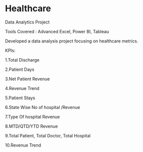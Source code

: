 # Healthcare
Data Analytics Project

Tools Covered : Advanced Excel, Power BI, Tableau

Developed a data analysis project focusing on healthcare metrics.

KPIs:

1.Total Discharge

2.Patient Days

3.Net Patient Revenue 

4.Revenue Trend

5.Patient Stays   

6.State Wise No of hospital /Revenue 

7.Type Of hospital Revenue

8.MTD/QTD/YTD Revenue

9.Total Patient, Total Doctor, Total Hospital

10.Revenue Trend
